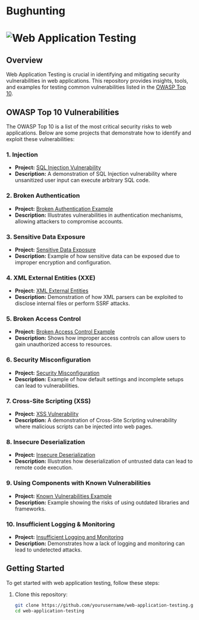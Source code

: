 # Bughunting
# ![Web Application Testing](https://img.shields.io/badge/Web%20Application%20Testing-4A90E2?style=for-the-badge&logo=appveyor)

## **Overview**
Web Application Testing is crucial in identifying and mitigating security vulnerabilities in web applications. This repository provides insights, tools, and examples for testing common vulnerabilities listed in the [OWASP Top 10](https://owasp.org/www-project-top-ten/).

## **OWASP Top 10 Vulnerabilities**
The OWASP Top 10 is a list of the most critical security risks to web applications. Below are some projects that demonstrate how to identify and exploit these vulnerabilities:

### **1. Injection**
- **Project:** [SQL Injection Vulnerability](https://github.com/yourusername/sql-injection-example)
- **Description:** A demonstration of SQL Injection vulnerability where unsanitized user input can execute arbitrary SQL code.

### **2. Broken Authentication**
- **Project:** [Broken Authentication Example](https://github.com/yourusername/broken-authentication-example)
- **Description:** Illustrates vulnerabilities in authentication mechanisms, allowing attackers to compromise accounts.

### **3. Sensitive Data Exposure**
- **Project:** [Sensitive Data Exposure](https://github.com/yourusername/sensitive-data-exposure-example)
- **Description:** Example of how sensitive data can be exposed due to improper encryption and configuration.

### **4. XML External Entities (XXE)**
- **Project:** [XML External Entities](https://github.com/yourusername/xxe-example)
- **Description:** Demonstration of how XML parsers can be exploited to disclose internal files or perform SSRF attacks.

### **5. Broken Access Control**
- **Project:** [Broken Access Control Example](https://github.com/yourusername/broken-access-control-example)
- **Description:** Shows how improper access controls can allow users to gain unauthorized access to resources.

### **6. Security Misconfiguration**
- **Project:** [Security Misconfiguration](https://github.com/yourusername/security-misconfiguration-example)
- **Description:** Example of how default settings and incomplete setups can lead to vulnerabilities.

### **7. Cross-Site Scripting (XSS)**
- **Project:** [XSS Vulnerability](https://github.com/yourusername/xss-example)
- **Description:** A demonstration of Cross-Site Scripting vulnerability where malicious scripts can be injected into web pages.

### **8. Insecure Deserialization**
- **Project:** [Insecure Deserialization](https://github.com/yourusername/insecure-deserialization-example)
- **Description:** Illustrates how deserialization of untrusted data can lead to remote code execution.

### **9. Using Components with Known Vulnerabilities**
- **Project:** [Known Vulnerabilities Example](https://github.com/yourusername/known-vulnerabilities-example)
- **Description:** Example showing the risks of using outdated libraries and frameworks.

### **10. Insufficient Logging & Monitoring**
- **Project:** [Insufficient Logging and Monitoring](https://github.com/yourusername/insufficient-logging-example)
- **Description:** Demonstrates how a lack of logging and monitoring can lead to undetected attacks.

## **Getting Started**
To get started with web application testing, follow these steps:

1. Clone this repository:
   ```bash
   git clone https://github.com/yourusername/web-application-testing.git
   cd web-application-testing
